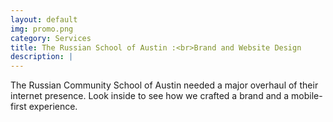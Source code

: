 ```yaml
---
layout: default
img: promo.png
category: Services
title: The Russian School of Austin :<br>Brand and Website Design
description: |
---
```

The Russian Community School of Austin needed a major overhaul of their internet presence. Look inside to see how we crafted a brand and a mobile-first experience.
